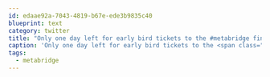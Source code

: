 ```yaml
---
id: edaae92a-7043-4819-b67e-ede3b9835c40
blueprint: text
category: twitter
title: "Only one day left for early bird tickets to the #metabridge finale on Jun 21. It's gonna be a blast! ow.ly/l1r1G"
caption: 'Only one day left for early bird tickets to the <span class="hashtag hashtag_local">#<a href="http://tweettemp.darylchymko.ca/?tag=metabridge">metabridge</a> finale on Jun 21. It''s gonna be a blast! <a href="http://ow.ly/l1r1G" title="http://ow.ly/l1r1G" class="link link_untco">ow.ly/l1r1G</a>'
tags:
  - metabridge
---
```

